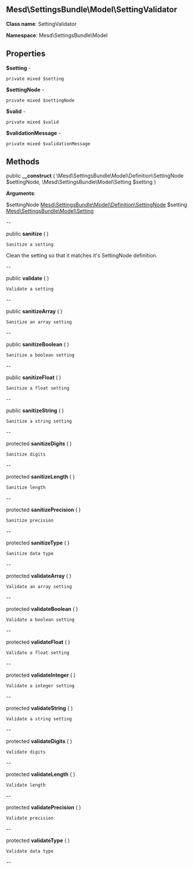 Mesd\SettingsBundle\Model\SettingValidator
---------------

    

    


**Class name**: SettingValidator

**Namespace**: Mesd\SettingsBundle\Model









Properties
----------


**$setting** - 



    private mixed $setting






**$settingNode** - 



    private mixed $settingNode






**$valid** - 



    private mixed $valid






**$validationMessage** - 



    private mixed $validationMessage






Methods
-------


public **__construct** ( \Mesd\SettingsBundle\Model\Definition\SettingNode $settingNode, \Mesd\SettingsBundle\Model\Setting $setting )


    








**Arguments**:

$settingNode [Mesd\SettingsBundle\Model\Definition\SettingNode](Mesd-SettingsBundle-Model-Definition-SettingNode.md) 
$setting [Mesd\SettingsBundle\Model\Setting](Mesd-SettingsBundle-Model-Setting.md) 


--


public **sanitize** (  )


    Sanitize a setting

Clean the setting so that it matches it&#039;s SettingNode
definition.







--


public **validate** (  )


    Validate a setting









--


public **sanitizeArray** (  )


    Sanitize an array setting









--


public **sanitizeBoolean** (  )


    Sanitize a boolean setting









--


public **sanitizeFloat** (  )


    Sanitize a float setting









--


public **sanitizeString** (  )


    Sanitize a string setting









--


protected **sanitizeDigits** (  )


    Sanitize digits









--


protected **sanitizeLength** (  )


    Sanitize length









--


protected **sanitizePrecision** (  )


    Sanitize precision









--


protected **sanitizeType** (  )


    Sanitize data type









--


protected **validateArray** (  )


    Validate an array setting









--


protected **validateBoolean** (  )


    Validate a boolean setting









--


protected **validateFloat** (  )


    Validate a float setting









--


protected **validateInteger** (  )


    Validate a integer setting









--


protected **validateString** (  )


    Validate a string setting









--


protected **validateDigits** (  )


    Validate digits









--


protected **validateLength** (  )


    Validate length









--


protected **validatePrecision** (  )


    Validate precision









--


protected **validateType** (  )


    Validate data type









--

